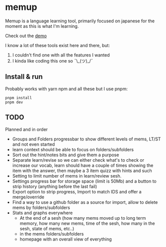 # memup

Memup is a language learning tool, primarily focused on japanese for the moment as this is what I'm learning.

Check out the [demo](https://pitilezard.github.io/memup/)

I know a lot of these tools exist here and there, but:

1.  I couldn't find one with all the features I wanted
2.  I kinda like coding this one so ¯\\\_(ツ)\_/¯

## Install & run

Probably works with yarn npm and all these but I use pnpm:

```
pnpm install
pnpm dev
```

## TODO

Planned and in order

-   Groups and Folders progressbar to show different levels of mems, LT/ST and not even started
-   learn context should be able to focus on folders/subfolders
-   Sort out the hint/notes bits and give them a purpose
-   Separate learn/revise so we can either check what's to check or increase our vocab, learn should have a couple of times showing the item with the answer, then maybe a 3 item quizz with hints and such
-   Setting to limit number of mems in learn/review sesh.
-   Settings progress bar for storage space (limit is 50Mb) and a button to strip history (anything before the last fail)
-   Export option to strip progress, Import to match IDS and offer a merge/override
-   Find a way to use a github folder as a source for import, allow to delete mems by folders/subfolders
-   Stats and graphs everywhere
    -   At the end of a sesh (how many mems moved up to long term memory, how many new mems, time of the sesh, how many in the sesh, state of mems, etc..)
    -   in the mems folders/subfolders
    -   homepage with an overall view of everything
